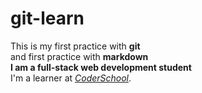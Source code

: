 # git-learn  
This is my first practice with **git**  
and first practice with **markdown**  
**I am a full-stack web development student**  
I'm a learner at *[CoderSchool](https://www.coderschool.vn/en/web-development/)*.  
